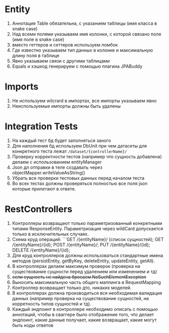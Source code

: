 # Entity
1. Аннотация Table обязательна, с указанием таблицы (имя класса в snake case)
2. Над всеми полями указываем имя колонки, с которой связано поле (имя поле в snake case)
3.  вместо геттеров и сеттеров используем ломбок
4. Где известно указываем тип данных в колонке и максимальную длину поля в таблице
5. Явно указываем связи с другими таблицами
6. Equals и хэшкод генерируем с помощью плагина JPABuddy

# Imports
1. Не используем wilcrard в импортах, все импорты указываем явно
2. Неиспользуемые импорты должны быть удалены

# Integration Tests
1. На каждый тест бд будет заполняться заного
1. Для наполнения бд используем DbUnit при чем датасеты для конкретного теста лежат ```/dataset/{controllerName}/```
1. Проверку корректности тестов (например что сущность добавлена) делаем с использованием entityManager
1. Json дл отправки в теле создавать через objectMapper.writeValueAsString()
1. Убрать все проверки тестовых данных перед началом теста
1. Во всех тестах должны проверяться полностью все поля json которые прилетают в ответе.

# RestControllers
1. Контроллеры возвращают только параметризованный конкретными типами ResponseEntity. Параметризация через wildCard допускается только в исключительных случаях.
1. Схема круд операций: ```GET /{entityName}/ (список сущностей); GET /{entityName}/{id}; POST /{entityName}/; PUT /{entityName}/{id}; DELETE /{entityName}/{id};
1. Для круд контроллеров должны использоваться стандартные имена методов (persistEntity, getByKey, deleteEntity, updateEntity, getAll).
1. В контроллерах делаем максимум проверок (проверка на существование сущности перед удалением или изменением и тд)
1. ~~если сущность не найдена бросаем NoSuchElementException~~
1. Выносить максимальную часть общего маппинга в RequestMapping
1. Контроллер возвращает только дто, никаких моделей.
1. В контроллерах должна производиться вся необходимая валидация данных (например проверка на существование сущностей, на корретность типов сущностей и тд).
1. Каждый эндпоинт в контроллере необходимо описать с помощью аннотаций, чтобы в сваггере было отображение того, что делает эндпоинт, какие данные получает, какие возвращает, какие могут быть коды ответов